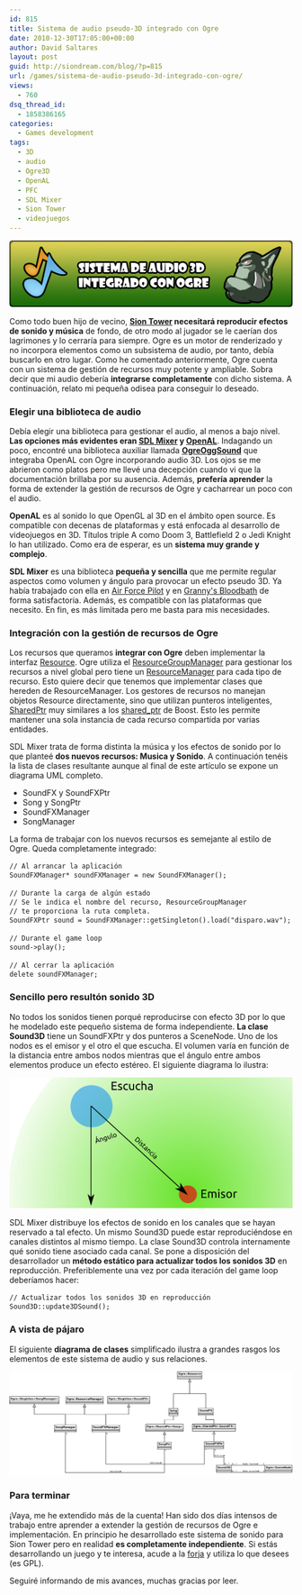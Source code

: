 ```yaml
---
id: 815
title: Sistema de audio pseudo-3D integrado con Ogre
date: 2010-12-30T17:05:00+00:00
author: David Saltares
layout: post
guid: http://siondream.com/blog/?p=815
url: /games/sistema-de-audio-pseudo-3d-integrado-con-ogre/
views:
  - 760
dsq_thread_id:
  - 1858386165
categories:
  - Games development
tags:
  - 3D
  - audio
  - Ogre3D
  - OpenAL
  - PFC
  - SDL Mixer
  - Sion Tower
  - videojuegos
---
```


![audio3d-ogre1.png](/img/wp/audio3d-ogre1.png)

Como todo buen hijo de vecino, **[Sion Tower](/category/proyectos/pfc/sion-tower/) necesitará reproducir efectos de sonido y música** de fondo, de otro modo al jugador se le caerían dos lagrimones y lo cerraría para siempre. Ogre es un motor de renderizado y no incorpora elementos como un subsistema de audio, por tanto, debía buscarlo en otro lugar. Como he comentado anteriormente, Ogre cuenta con un sistema de gestión de recursos muy potente y ampliable. Sobra decir que mi audio debería **integrarse completamente** con dicho sistema. A continuación, relato mi pequeña odisea para conseguir lo deseado.

### Elegir una biblioteca de audio

Debía elegir una biblioteca para gestionar el audio, al menos a bajo nivel. **Las opciones más evidentes eran [SDL Mixer](http://es.wikipedia.org/wiki/Simple_DirectMedia_Layer#Componentes_adicionales) y [OpenAL](http://es.wikipedia.org/wiki/OpenAL)**. Indagando un poco, encontré una biblioteca auxiliar llamada **[OgreOggSound](http://www.ogre3d.org/tikiwiki/OgreOggSound&structure=Libraries)** que integraba OpenAL con Ogre incorporando audio 3D. Los ojos se me abrieron como platos pero me llevé una decepción cuando vi que la documentación brillaba por su ausencia. Además, **prefería aprender** la forma de extender la gestión de recursos de Ogre y cacharrear un poco con el audio.

**OpenAL** es al sonido lo que OpenGL al 3D en el ámbito open source. Es compatible con decenas de plataformas y está enfocada al desarrollo de videojuegos en 3D. Títulos triple A como Doom 3, Battlefield 2 o Jedi Knight lo han utilizado. Como era de esperar, es un **sistema muy grande y complejo**.

**SDL Mixer** es una biblioteca **pequeña y sencilla** que me permite regular aspectos como volumen y ángulo para provocar un efecto pseudo 3D. Ya había trabajado con ella en [Air Force Pilot](/proyectos/air-force-pilot/) y en [Granny's Bloodbath](/proyectos/grannys-bloodbath/) de forma satisfactoria. Además, es compatible con las plataformas que necesito. En fin, es más limitada pero me basta para mis necesidades.

### Integración con la gestión de recursos de Ogre

Los recursos que queramos **integrar con Ogre** deben implementar la interfaz [Resource](http://www.ogre3d.org/docs/api/html/classOgre_1_1Resource.html). Ogre utiliza el [ResourceGroupManager](http://www.ogre3d.org/docs/api/html/classOgre_1_1ResourceGroupManager.html) para gestionar los recursos a nivel global pero tiene un [ResourceManager](http://www.ogre3d.org/docs/api/html/classOgre_1_1ResourceManager.html) para cada tipo de recurso. Esto quiere decir que tenemos que implementar clases que hereden de ResourceManager. Los gestores de recursos no manejan objetos Resource directamente, sino que utilizan punteros inteligentes, [SharedPtr](http://www.ogre3d.org/docs/api/html/classOgre_1_1SharedPtr.html) muy similares a los [shared_ptr](http://www.boost.org/doc/libs/1_45_0/libs/smart_ptr/shared_ptr.htm) de Boost. Esto les permite mantener una sola instancia de cada recurso compartida por varias entidades.

SDL Mixer trata de forma distinta la música y los efectos de sonido por lo que planteé **dos nuevos recursos: Musica y Sonido**. A continuación tenéis la lista de clases resultante aunque al final de este artículo se expone un diagrama UML completo.

* SoundFX y SoundFXPtr
* Song y SongPtr
* SoundFXManager
* SongManager

La forma de trabajar con los nuevos recursos es semejante al estilo de Ogre. Queda completamente integrado:

```
// Al arrancar la aplicación
SoundFXManager* soundFXManager = new SoundFXManager();

// Durante la carga de algún estado
// Se le indica el nombre del recurso, ResourceGroupManager
// te proporciona la ruta completa.
SoundFXPtr sound = SoundFXManager::getSingleton().load("disparo.wav");

// Durante el game loop
sound->play();

// Al cerrar la aplicación
delete soundFXManager;
```


### Sencillo pero resultón sonido 3D

No todos los sonidos tienen porqué reproducirse con efecto 3D por lo que he modelado este pequeño sistema de forma independiente. **La clase Sound3D** tiene un SoundFXPtr y dos punteros a SceneNode. Uno de los nodos es el emisor y el otro el que escucha. El volumen varía en función de la distancia entre ambos nodos mientras que el ángulo entre ambos elementos produce un efecto estéreo. El siguiente diagrama lo ilustra:

![audio3d-esquema.png](/img/wp/audio3d-esquema.png)

SDL Mixer distribuye los efectos de sonido en los canales que se hayan reservado a tal efecto. Un mismo Sound3D puede estar reproduciéndose en canales distintos al mismo tiempo. La clase Sound3D controla internamente qué sonido tiene asociado cada canal. Se pone a disposición del desarrollador un **método estático para actualizar todos los sonidos 3D** en reproducción. Preferiblemente una vez por cada iteración del game loop deberíamos hacer:

```
// Actualizar todos los sonidos 3D en reproducción
Sound3D::update3DSound();
```


### A vista de pájaro

El siguiente **diagrama de clases** simplificado ilustra a grandes rasgos los elementos de este sistema de audio y sus relaciones.

![audio3d-clases1.png](/img/wp/audio3d-clases1.png)

### Para terminar

¡Vaya, me he extendido más de la cuenta! Han sido dos días intensos de trabajo entre aprender a extender la gestión de recursos de Ogre e implementación. En principio he desarrollado este sistema de sonido para Sion Tower pero en realidad **es completamente independiente**. Si estás desarrollando un juego y te interesa, acude a la [forja](https://forja.rediris.es/projects/cusl5-iberogre/) y utiliza lo que desees (es GPL).

Seguiré informando de mis avances, muchas gracias por leer.